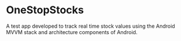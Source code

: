 # OneStopStocks
A test app developed to track real time stock values using the Android MVVM stack and architecture components of Android.
